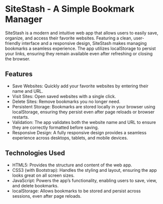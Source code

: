 # SiteStash - A Simple Bookmark Manager
SiteStash is a modern and intuitive web app that allows users to easily save, organize, and access their favorite websites. Featuring a clean, user-friendly interface and a responsive design, SiteStash makes managing bookmarks a seamless experience. The app utilizes localStorage to persist your links, ensuring they remain available even after refreshing or closing the browser.

## Features
- Save Websites: Quickly add your favorite websites by entering their name and URL.
- Visit Sites: Open saved websites with a single click.
- Delete Sites: Remove bookmarks you no longer need.
- Persistent Storage: Bookmarks are stored locally in your browser using localStorage, ensuring they persist even after page reloads or browser restarts.
- Validation: The app validates both the website name and URL to ensure they are correctly formatted before saving.
- Responsive Design: A fully responsive design provides a seamless experience across desktops, tablets, and mobile devices.
## Technologies Used
- HTML5: Provides the structure and content of the web app.
- CSS3 (with Bootstrap): Handles the styling and layout, ensuring the app looks great on all screen sizes.
- JavaScript: Powers the app’s functionality, enabling users to save, view, and delete bookmarks.
- localStorage: Allows bookmarks to be stored and persist across sessions, even after page reloads.